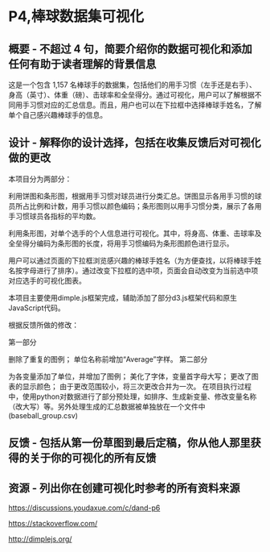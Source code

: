# P4,棒球数据集可视化 
## 概要 - 不超过 4 句，简要介绍你的数据可视化和添加任何有助于读者理解的背景信息
这是一个包含 1,157 名棒球手的数据集，包括他们的用手习惯（左手还是右手）、身高（英寸）、体重（磅）、击球率和全垒得分。通过可视化，用户可以了解根据不同用手习惯对应的汇总信息。而且，用户也可以在下拉框中选择棒球手姓名，了解单个自己感兴趣棒球手的信息。
## 设计 - 解释你的设计选择，包括在收集反馈后对可视化做的更改
本项目分为两部分：

利用饼图和条形图，根据用手习惯对球员进行分类汇总。饼图显示各用手习惯的球员所占比例和计数，用手习惯以颜色编码；条形图则以用手习惯分类，展示了各用手习惯球员各指标的平均数。

利用条形图，对单个选手的个人信息进行可视化。其中，将身高、体重、击球率及全垒得分编码为条形图的长度，将用手习惯编码为条形图颜色进行显示。

用户可以通过页面的下拉框浏览感兴趣的棒球手姓名（为方便查找，以将棒球手姓名按字母进行了排序）。通过改变下拉框的选中项，页面会自动改变为当前选中项对应选手的可视化图表。

本项目主要使用dimple.js框架完成，辅助添加了部分d3.js框架代码和原生JavaScript代码。

根据反馈所做的修改：

第一部分

删除了重复的图例；
单位名称前增加“Average”字样。
第二部分

为各变量添加了单位，并增加了图例；
美化了字体，变量首字母大写；
更改了图表的显示颜色；
由于更改范围较小，将三次更改合并为一次。 在项目执行过程中，使用python对数据进行了部分预处理，如排序、生成新变量、修改变量名称（改大写）等。另外处理生成的汇总数据被单独放在一个文件中(baseball_group.csv)


## 反馈 - 包括从第一份草图到最后定稿，你从他人那里获得的关于你的可视化的所有反馈
## 资源 - 列出你在创建可视化时参考的所有资料来源
https://discussions.youdaxue.com/c/dand-p6

https://stackoverflow.com/

http://dimplejs.org/
